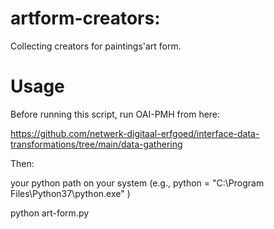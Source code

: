 # artform-creators:

Collecting creators for paintings'art form.


# Usage

Before running this script, run OAI-PMH from here:

https://github.com/netwerk-digitaal-erfgoed/interface-data-transformations/tree/main/data-gathering

Then:

your python path on your system (e.g., python = "C:\Program Files\Python37\python.exe" )

python art-form.py
